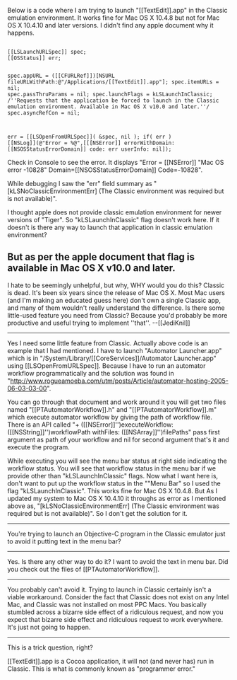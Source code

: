 Below is a code where I am trying to launch "[[TextEdit]].app" in the Classic emulation environment. It works fine for Mac OS X 10.4.8 but not for Mac OS X 10.4.10 and later versions.
I didn't find any apple document why it happens.

<code>
[[LSLaunchURLSpec]] spec;
[[OSStatus]] err;
	
spec.appURL			= ([[CFURLRef]])[NSURL fileURLWithPath:@"/Applications/[[TextEdit]].app"];
spec.itemURLs		= nil;
spec.passThruParams	= nil;
spec.launchFlags           = kLSLaunchInClassic; /''Requests that the application be forced to launch in the Classic emulation environment. Available in Mac OS X v10.0 and later.''/
spec.asyncRefCon	        = nil;
	
err = [[LSOpenFromURLSpec]]( &spec, nil );
if( err )
		[[NSLog]](@"Error = %@",[[[NSError]] errorWithDomain: [[NSOSStatusErrorDomain]] code: err userInfo: nil]);
</code>

Check in Console to see the error. It displays
"Error = [[NSError]] "Mac OS error -10828" Domain=[[NSOSStatusErrorDomain]] Code=-10828".

While debugging I saw the "err" field summary as "[kLSNoClassicEnvironmentErr] (The Classic environment was required but is not available)".

I thought apple does not provide classic emulation environment for newer versions of "Tiger". So "kLSLaunchInClassic" flag doesn't work here. If it doesn't is there any way to launch that application in classic emulation environment?

But as per the apple document that flag is available in Mac OS X v10.0 and later.
----
I hate to be seemingly unhelpful, but why, WHY would you do this? Classic is dead. It's been six years since the release of Mac OS X. Most Mac users (and I'm making an educated guess here) don't own a single Classic app, and many of them wouldn't really understand the difference. Is there some little-used feature you need from Classic? Because you'd probably be more productive and useful trying to implement ''that''. --[[JediKnil]]

----
Yes I need some little feature from Classic. Actually above code is an example that I had mentioned. I have to launch "Automator Launcher.app"  which is in "/System/Library/[[CoreServices]]/Automator Launcher.app" using [[LSOpenFromURLSpec]]. Because I have to run an automator workflow programmatically and the solution was found in "http://www.rogueamoeba.com/utm/posts/Article/automator-hosting-2005-06-03-03-00". 

You can go through that document and work around it you will get two files named "[[PTAutomatorWorkflow]].h" and "[[PTAutomatorWorkflow]].m" which execute automator workflow by giving the path of workflow file. There is an API called "+ ([[NSError]]'')executeWorkflow: ([[NSString]]'')workflowPath withFiles: ([[NSArray]]'')filePaths" pass first argument as path of your workflow and nil for second argument that's it and execute the program. 

While executing you will see the menu bar status at right side indicating the workflow status. You will see that workflow status in the menu bar if we provide other than "kLSLaunchInClassic" flags. Now what I want here is, don't want to put up the workflow status in the ""Menu Bar"  so  I used the flag "kLSLaunchInClassic". This works fine for Mac OS X 10.4.8. But As I updated my system to Mac OS X 10.4.10 it throughs as error as I mentioned above as, "[kLSNoClassicEnvironmentErr] (The Classic environment was required but is not available)". So I don't get the solution for it.

----

You're trying to launch an Objective-C program in the Classic emulator just to avoid it putting text in the menu bar?

----

Yes. 
Is there any other way to do it? I want to avoid the text in menu bar.
Did you check out the files of [[PTAutomatorWorkflow]].

----
You probably can't avoid it. Trying to launch in Classic certainly isn't a viable workaround. Consider the fact that Classic does not exist on any Intel Mac, and Classic was not installed on most PPC Macs. You basically stumbled across a bizarre side effect of a ridiculous request, and now you expect that bizarre side effect and ridiculous request to work everywhere. It's just not going to happen.

----

This is a trick question, right?

[[TextEdit]].app is a Cocoa application, it will not (and never has) run in Classic.
This is what is commonly known as "programmer error."